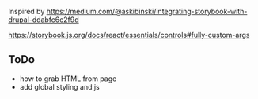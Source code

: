 Inspired by https://medium.com/@askibinski/integrating-storybook-with-drupal-ddabfc6c2f9d

https://storybook.js.org/docs/react/essentials/controls#fully-custom-args

## ToDo
* how to grab HTML from page
* add global styling and js